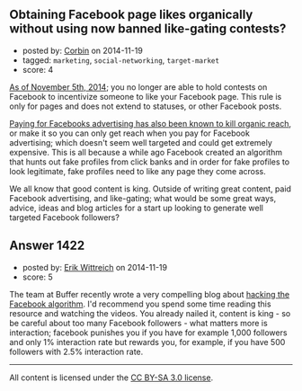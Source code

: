 ## Obtaining Facebook page likes organically without using now banned like-gating contests?

- posted by: [Corbin](https://stackexchange.com/users/5129216/corbin) on 2014-11-19
- tagged: `marketing`, `social-networking`, `target-market`
- score: 4

<p><a href="https://developers.facebook.com/blog/post/2014/08/07/Graph-API-v2.1/" rel="nofollow">As of November 5th, 2014</a>; you no longer are able to hold contests on Facebook to incentivize someone to like your Facebook page. This rule is only for pages and does not extend to statuses, or other Facebook posts.</p>

<p><a href="https://www.youtube.com/watch?v=oVfHeWTKjag" rel="nofollow">Paying for Facebooks advertising has also been known to kill organic reach</a>, or make it so you can only get reach when you pay for Facebook advertising; which doesn't seem well targeted and could get extremely expensive. This is all because a while ago Facebook created an algorithm that hunts out fake profiles from click banks and in order for fake profiles to look legitimate, fake profiles need to like any page they come across. </p>

<p>We all know that good content is king. Outside of writing great content, paid Facebook advertising, and like-gating; what would be some great ways, advice, ideas and blog articles for a start up looking to generate well targeted Facebook followers? </p>



## Answer 1422

- posted by: [Erik Wittreich](https://stackexchange.com/users/5359622/erik-wittreich) on 2014-11-19
- score: 5

<p>The team at Buffer recently wrote a very compelling blog about <a href="https://blog.bufferapp.com/facebook-news-feed-algorithm" rel="nofollow">hacking the Facebook algorithm</a>.  I'd recommend you spend some time reading this resource and watching the videos.  You already nailed it, content is king - so be careful about too many Facebook followers - what matters more is interaction; facebook punishes you if you have for example 1,000 followers and only 1% interaction rate but rewards you, for example, if you have 500 followers with 2.5% interaction rate.</p>




---

All content is licensed under the [CC BY-SA 3.0 license](https://creativecommons.org/licenses/by-sa/3.0/).
